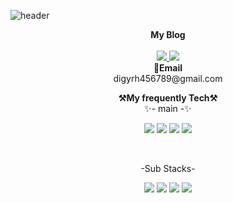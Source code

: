 ![header](https://capsule-render.vercel.app/api?type=waving&color=auto&height=300&section=header&text=welcome&fontSize=90&animation=fadeIn&fontAlignY=38&desc=KJS's%20GitHub%20Profile&descAlignY=51&descAlign=62)

<p align="center">
    <Strong>My Blog</Strong><br><br>
    <a href="https://developersodablog.tistory.com/" target="_blank"><img src="https://img.shields.io/badge/Tistory-535D6C?style=flat-square&logo=Blogger&logoColor=white"/>
    <a href="https://developersodablog.tistory.com/" target="_blank"><img src="https://img.shields.io/badge/Tistory-535D6C?style=flat-square&logo=naver&logoColor=white"/>
    </a>
    <br>
<Strong>📧Email</Strong><br>digyrh456789@gmail.com<br>
</p>
   
   
   
<p align="center">
    <Strong>⚒️My frequently Tech⚒️</Strong><br>
     ✨- main -✨
   </p>
    <p align="center" display="inline-block">
        <img src="https://img.shields.io/badge/Flutter-A8DAF9?style=for-the-badge&logo=Flutter&logoColor="white">
        <img src="https://img.shields.io/badge/HTML5-4479A1?style=for-the-badge&logo=HTML5&logoColor=white">
        <img src="https://img.shields.io/badge/C-FFDDD2?style=for-the-badge&logo=C&logoColor=white">
        <img src="https://img.shields.io/badge/C++-B4B4FF?style=for-the-badge&logo=Cplusplus&logoColor=white"></p><br>
                                                                                                       
<p align="center">
     -Sub Stacks-
</p>
                     
<p align="center" display="inline-block">
        <img src="https://img.shields.io/badge/React-03045E?style=for-the-badge&logo=React&logoColor=white">
        <img src="https://img.shields.io/badge/JavaScript-FFD60A?style=for-the-badge&logo=javascript&logoColor=white">   
        <img src="https://img.shields.io/badge/CSS-00B4D8?style=for-the-badge&logo=css3&logoColor=white">
        <img src="https://img.shields.io/badge/Unity-A9A9A9?style=for-the-badge&logo=Unity&logoColor=white">    
</p>
<!--


**B-KJS26/B-KJS26** is a ✨ _special_ ✨ repository because its `README.md` (this file) appears on your GitHub profile.

Here are some ideas to get you started:

- 🔭 I’m currently working on ...
- 🌱 I’m currently learning ...
- 👯 I’m looking to collaborate on ...
- 🤔 I’m looking for help with ...
- 💬 Ask me about ...
- 📫 How to reach me: ...
- 😄 Pronouns: ...
- ⚡ Fun fact: ...
-->

